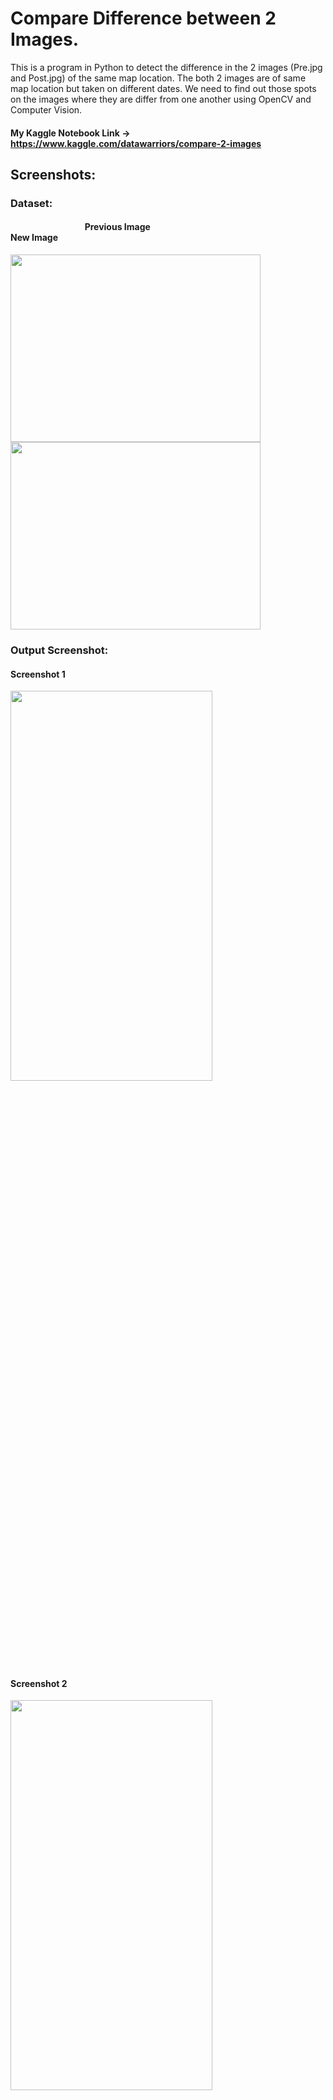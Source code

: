 # Compare Difference between 2 Images.

This is a program in Python to detect the difference in the 2 images (Pre.jpg and Post.jpg) of the same map location. The both 2 images are of same map location but taken on different dates.
 We need to find out those spots on the images where they are differ from one another using OpenCV and Computer Vision.

#### My Kaggle Notebook Link -> https://www.kaggle.com/datawarriors/compare-2-images

## Screenshots:

### Dataset:

####        &emsp;&emsp; &emsp;&emsp;&emsp;&emsp;&emsp;&emsp;   Previous Image &emsp;&emsp;&emsp;&emsp;&emsp;&emsp;&emsp;&emsp;&emsp;&emsp;&emsp;&emsp;&emsp;&emsp;&emsp;&emsp;&emsp;&emsp;&emsp; New Image
<a href="https://www.kaggle.com/datawarriors/compare-2-images" target="_blank"><img src="https://github.com/amark720/Data-Science-Projects/blob/master/Computer%20Vision%20and%20OpenCV%20Projects/Compare%202%20Images%20using%20OpenCV%20and%20PIL/Pre.jpg" width=400 height=300 > </a> <a href="https://www.kaggle.com/datawarriors/compare-2-images" target="_blank"><img src="https://github.com/amark720/Data-Science-Projects/blob/master/Computer%20Vision%20and%20OpenCV%20Projects/Compare%202%20Images%20using%20OpenCV%20and%20PIL/Post.jpg" width=400 height=300 > </a>  

### Output Screenshot:

#### Screenshot 1
<a href="https://www.kaggle.com/datawarriors/compare-2-images" target="_blank"><img src="https://github.com/amark720/Data-Science-Projects/blob/master/Computer%20Vision%20and%20OpenCV%20Projects/Compare%202%20Images%20using%20OpenCV%20and%20PIL/Screenshot1.PNG" width=80% height=40% > </a>


#### Screenshot 2
<a href="https://www.kaggle.com/datawarriors/compare-2-images" target="_blank"><img src="https://github.com/amark720/Data-Science-Projects/blob/master/Computer%20Vision%20and%20OpenCV%20Projects/Compare%202%20Images%20using%20OpenCV%20and%20PIL/Screenshot2.PNG" width=80% height=40% > </a>

#### Screenshot 3
<a href="https://www.kaggle.com/datawarriors/compare-2-images" target="_blank"><img src="https://github.com/amark720/Data-Science-Projects/blob/master/Computer%20Vision%20and%20OpenCV%20Projects/Compare%202%20Images%20using%20OpenCV%20and%20PIL/Screenshot3.PNG" width=80% height=40% > </a>


#### Screenshot 4
<a href="https://www.kaggle.com/datawarriors/compare-2-images" target="_blank"><img src="https://github.com/amark720/Data-Science-Projects/blob/master/Computer%20Vision%20and%20OpenCV%20Projects/Compare%202%20Images%20using%20OpenCV%20and%20PIL/Screenshot4.PNG" width=80% height=40% > </a>


### Conclusion!
One can examine maps at different scales and make observations about the amount of detail one can see. We can compare satellite images with maps and use satellite images to measure and map changing land use. With the use of Computer Vision this task can be done in less time with a great accuracy.

Thank You!

#### Feel Free to contact me at➛ amark720@gmail.com for any help related to this Project!
